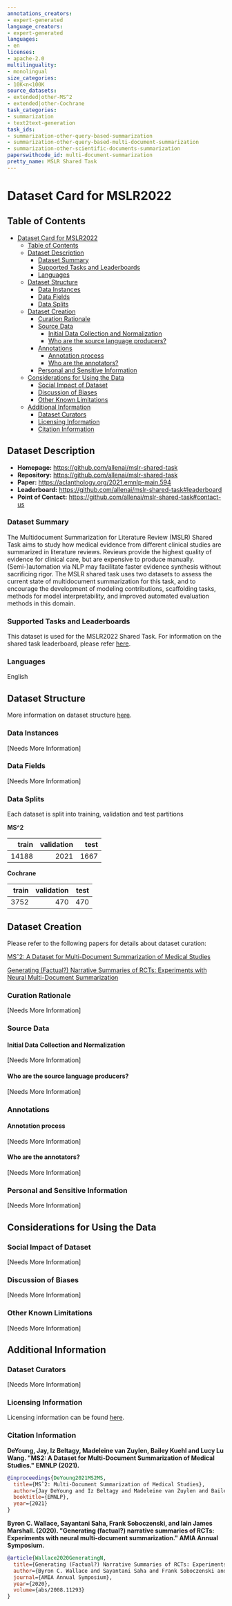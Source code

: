 ```yaml
---
annotations_creators:
- expert-generated
language_creators:
- expert-generated
languages:
- en
licenses:
- apache-2.0
multilinguality:
- monolingual
size_categories:
- 10K<n<100K
source_datasets:
- extended|other-MS^2
- extended|other-Cochrane
task_categories:
- summarization
- text2text-generation
task_ids:
- summarization-other-query-based-summarization 
- summarization-other-query-based-multi-document-summarization
- summarization-other-scientific-documents-summarization
paperswithcode_id: multi-document-summarization
pretty_name: MSLR Shared Task
---
```


# Dataset Card for MSLR2022

## Table of Contents
- [Dataset Card for MSLR2022](#dataset-card-for-mslr2022)
  - [Table of Contents](#table-of-contents)
  - [Dataset Description](#dataset-description)
    - [Dataset Summary](#dataset-summary)
    - [Supported Tasks and Leaderboards](#supported-tasks-and-leaderboards)
    - [Languages](#languages)
  - [Dataset Structure](#dataset-structure)
    - [Data Instances](#data-instances)
    - [Data Fields](#data-fields)
    - [Data Splits](#data-splits)
  - [Dataset Creation](#dataset-creation)
    - [Curation Rationale](#curation-rationale)
    - [Source Data](#source-data)
      - [Initial Data Collection and Normalization](#initial-data-collection-and-normalization)
      - [Who are the source language producers?](#who-are-the-source-language-producers)
    - [Annotations](#annotations)
      - [Annotation process](#annotation-process)
      - [Who are the annotators?](#who-are-the-annotators)
    - [Personal and Sensitive Information](#personal-and-sensitive-information)
  - [Considerations for Using the Data](#considerations-for-using-the-data)
    - [Social Impact of Dataset](#social-impact-of-dataset)
    - [Discussion of Biases](#discussion-of-biases)
    - [Other Known Limitations](#other-known-limitations)
  - [Additional Information](#additional-information)
    - [Dataset Curators](#dataset-curators)
    - [Licensing Information](#licensing-information)
    - [Citation Information](#citation-information)

## Dataset Description

- **Homepage:** https://github.com/allenai/mslr-shared-task
- **Repository:** https://github.com/allenai/mslr-shared-task
- **Paper:** https://aclanthology.org/2021.emnlp-main.594
- **Leaderboard:** https://github.com/allenai/mslr-shared-task#leaderboard
- **Point of Contact:** https://github.com/allenai/mslr-shared-task#contact-us

### Dataset Summary

The Multidocument Summarization for Literature Review (MSLR) Shared Task aims to study how medical evidence from different clinical studies are summarized in literature reviews. Reviews provide the highest quality of evidence for clinical care, but are expensive to produce manually. (Semi-)automation via NLP may facilitate faster evidence synthesis without sacrificing rigor. The MSLR shared task uses two datasets to assess the current state of multidocument summarization for this task, and to encourage the development of modeling contributions, scaffolding tasks, methods for model interpretability, and improved automated evaluation methods in this domain.

### Supported Tasks and Leaderboards

This dataset is used for the MSLR2022 Shared Task. For information on the shared task leaderboard, please refer [here](https://github.com/allenai/mslr-shared-task#leaderboard).

### Languages

English

## Dataset Structure

More information on dataset structure [here](https://github.com/allenai/mslr-shared-task#data-structure).

### Data Instances

[Needs More Information]

### Data Fields

[Needs More Information]

### Data Splits

Each dataset is split into training, validation and test partitions

__MS^2__

| train | validation | test |
|------:|-----------:|-----:|
| 14188 |       2021 | 1667 |

__Cochrane__

| train | validation | test |
|------:|-----------:|-----:|
|  3752 |        470 |  470 |


## Dataset Creation

Please refer to the following papers for details about dataset curation:

[MSˆ2: A Dataset for Multi-Document Summarization of Medical Studies](https://aclanthology.org/2021.emnlp-main.594.pdf)

[Generating (Factual?) Narrative Summaries of RCTs: Experiments with Neural Multi-Document Summarization](https://www.ncbi.nlm.nih.gov/pmc/articles/PMC8378607/)

### Curation Rationale

[Needs More Information]

### Source Data

#### Initial Data Collection and Normalization

[Needs More Information]

#### Who are the source language producers?

[Needs More Information]

### Annotations

#### Annotation process

[Needs More Information]

#### Who are the annotators?

[Needs More Information]

### Personal and Sensitive Information

[Needs More Information]

## Considerations for Using the Data

### Social Impact of Dataset

[Needs More Information]

### Discussion of Biases

[Needs More Information]

### Other Known Limitations

[Needs More Information]

## Additional Information

### Dataset Curators

[Needs More Information]

### Licensing Information

Licensing information can be found [here](https://github.com/allenai/mslr-shared-task/blob/main/LICENSE).

### Citation Information

**DeYoung, Jay, Iz Beltagy, Madeleine van Zuylen, Bailey Kuehl and Lucy Lu Wang. "MS2: A Dataset for Multi-Document Summarization of Medical Studies." EMNLP (2021).**

```bibtex
@inproceedings{DeYoung2021MS2MS,
  title={MSˆ2: Multi-Document Summarization of Medical Studies},
  author={Jay DeYoung and Iz Beltagy and Madeleine van Zuylen and Bailey Kuehl and Lucy Lu Wang},
  booktitle={EMNLP},
  year={2021}
}
```

**Byron C. Wallace, Sayantani Saha, Frank Soboczenski, and Iain James Marshall. (2020). "Generating (factual?) narrative summaries of RCTs: Experiments with neural multi-document summarization." AMIA Annual Symposium.**

```bibtex
@article{Wallace2020GeneratingN,
  title={Generating (Factual?) Narrative Summaries of RCTs: Experiments with Neural Multi-Document Summarization},
  author={Byron C. Wallace and Sayantani Saha and Frank Soboczenski and Iain James Marshall},
  journal={AMIA Annual Symposium},
  year={2020},
  volume={abs/2008.11293}
}
```